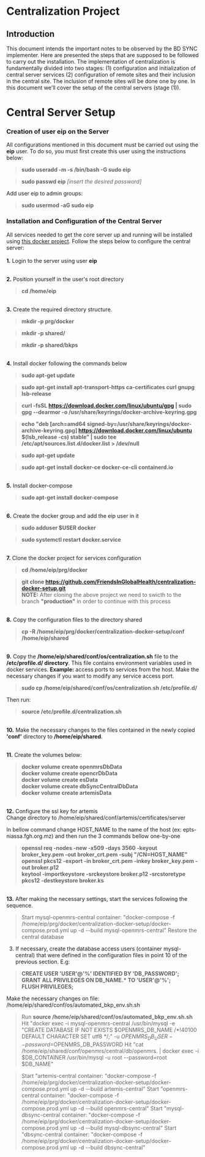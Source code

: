 # Centralization Project
## Introduction

This document intends the important notes to be observed by the BD SYNC implementer. Here  are presented the steps that are supposed to be followed to carry out the installation.
The implementation of centralization is fundamentally divided into two stages: (1) configuration and initialization of central server services (2) configuration of remote sites and their inclusion in the central site. The inclusion of remote sites will be done one by one.
In this document we'll cover the setup of the central servers (stage (1)).

# Central Server Setup

### Creation of user eip on the Server

All configurations mentioned in this document must be carried out using the **eip** user. To do so, you must first create this user using the instructions below:


>**sudo useradd -m -s /bin/bash -G sudo eip**

>**sudo passwd eip**
_[insert the desired password]_


Add user eip to admin groups:


>**sudo usermod -aG sudo eip**


### Installation and Configuration of the Central Server
All services needed to get the core server up and running will be installed using [this docker project](https://github.com/FriendsInGlobalHealth/centralization-docker-setup/tree/production).
Follow the steps below to configure the central server:
<br><br>**1.** Login to the server using user **eip**
     
 
 <br>**2.** Position yourself in the user's root directory
>**cd /home/eip**
 
 
<br>**3.** Create the required directory structure.

>**mkdir -p prg/docker**

>**mkdir -p shared/**

>**mkdir -p shared/bkps**


<br>**4.** Install docker following the commands below


>**sudo apt-get update**

>**sudo apt-get install apt-transport-https ca-certificates curl gnupg lsb-release**


>**curl -fsSL https://download.docker.com/linux/ubuntu/gpg | sudo gpg --dearmor -o /usr/share/keyrings/docker-archive-keyring.gpg**

>**echo "deb [arch=amd64 signed-by=/usr/share/keyrings/docker-archive-keyring.gpg] https://download.docker.com/linux/ubuntu $(lsb_release -cs) stable" | sudo tee /etc/apt/sources.list.d/docker.list > /dev/null**


>**sudo apt-get update**

>**sudo apt-get install docker-ce docker-ce-cli containerd.io**


<br>**5.** Install docker-compose

>**sudo apt-get install docker-compose**
    

<br>**6.** Create the docker group and add the eip user in it

>**sudo adduser $USER docker**

>**sudo systemctl restart docker.service**


<br>**7.** Clone the docker project for services configuration

>**cd /home/eip/prg/docker**

>**git clone https://github.com/FriendsInGlobalHealth/centralization-docker-setup.git**
<br>**NOTE:** After cloning the above project we need to swicth to the branch **"production"** in order to continue with this process



<br>**8.** Copy the configuration files to the directory shared

>**cp -R /home/eip/prg/docker/centralization-docker-setup/conf /home/eip/shared**



<br>**9.** Copy the **/home/eip/shared/conf/os/centralization.sh** file to the **/etc/profile.d/ directory**. This file contains environment variables used in docker services. **Example:** access ports to services from the host. Make the necessary changes if you want to modify any service access port.

>**sudo cp /home/eip/shared/conf/os/centralization.sh  /etc/profile.d/**

Then run:

>**source /etc/profile.d/centralization.sh**

<br>**10.** Make the necessary changes to the files contained in the newly copied **'conf'** directory to **/home/eip/shared**.<br>

<br>**11.** Create the volumes below:
>**docker volume create openmrsDbData**<br>
>**docker volume create opencrDbData**<br>
>**docker volume create esData**<br>
>**docker volume create dbSyncCentralDbData**<br>
>**docker volume create artemisData**

<br>**12.** Configure the ssl key for artemis<br>
Change directory to /home/eip/shared/conf/artemis/certificates/server

In bellow command change HOST_NAME to the name of the host (ex: epts-niassa.fgh.org.mz) and then run the 3 commands bellow one-by-one

>**openssl req -nodes -new -x509 -days 3560 -keyout broker_key.pem -out broker_crt.pem -subj "/CN=HOST_NAME"**<br>
>**openssl pkcs12 -export -in broker_crt.pem -inkey broker_key.pem -out broker.p12**<br>
>**keytool -importkeystore -srckeystore broker.p12 -srcstoretype pkcs12 -destkeystore broker.ks**<br>

 <br>**13.** After making the necessary settings, start the services following the sequence.

>Start mysql-openmrs-central container: "docker-compose -f /home/eip/prg/docker/centralization-docker-setup/docker-compose.prod.yml up -d --build mysql-openmrs-central"
Restore the central database<br>

3. If necessary, create the database access users (container mysql-central) that were defined in the configuration files in point 10 of the previous section.
E.g:
>**CREATE USER 'USER'@'%' IDENTIFIED BY 'DB_PASSWORD';**<br>
>**GRANT ALL PRIVILEGES ON DB_NAME.\* TO 'USER'@'%';**<br>
>**FLUSH PRIVILEGES;**

Make the necessary changes on file: /home/eip/shared/conf/os/automated_bkp_env.sh.sh
>Run **source /home/eip/shared/conf/os/automated_bkp_env.sh.sh**
> Hit "docker exec -i mysql-openmrs-central /usr/bin/mysql -e "CREATE DATABASE  IF NOT EXISTS $OPENMRS_DB_NAME /*!40100 DEFAULT CHARACTER SET utf8 */;" -u $OPENMRS_DB_USER --password=$OPENMRS_DB_PASSWORD
> Hit "cat /home/eip/shared/conf/openmrs/central/db/openmrs. | docker exec -i $DB_CONTAINER /usr/bin/mysql -u root --password=root $DB_NAME"

>Start "artemis-central container: "docker-compose -f /home/eip/prg/docker/centralization-docker-setup/docker-compose.prod.yml up -d --build artemis-central"
>Start "openmrs-central container: "docker-compose -f /home/eip/prg/docker/centralization-docker-setup/docker-compose.prod.yml up -d --build openmrs-central"
>Start "mysql-dbsync-central container: "docker-compose -f /home/eip/prg/docker/centralization-docker-setup/docker-compose.prod.yml up -d --build mysql-dbsync-central"
>Start "dbsync-central container: "docker-compose -f /home/eip/prg/docker/centralization-docker-setup/docker-compose.prod.yml up -d --build dbsync-central"
 
